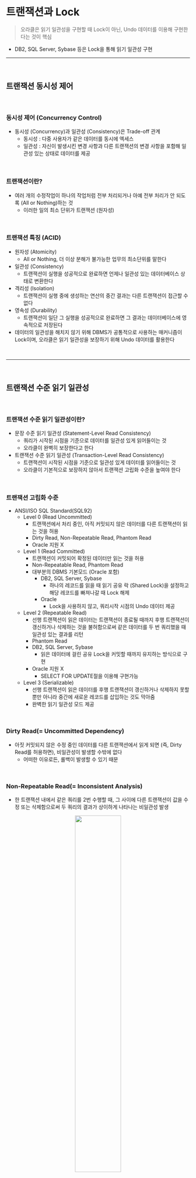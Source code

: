 # 트랜잭션과 Lock
> 오라클은 읽기 일관성을 구현할 때 Lock이 아닌, Undo 데이터를 이용해 구현한다는 것이 핵심
* DB2, SQL Server, Sybase 등은 Lock을 통해 읽기 일관성 구현

<hr>
<br>

## 트랜잭션 동시성 제어
#### 

<br>

### 동시성 제어 (Concurrency Control)
* 동시성 (Concurrency)과 일관성 (Consistency)은 Trade-off 관계
  * 동시성 : 다중 사용자가 같은 데이터를 동시에 엑세스
  * 일관성 : 자신이 발생시킨 변경 사항과 다른 트랜잭션의 변경 사항을 포함해 일관성 있는 상태로 데이터를 제공

<br>

### 트랜잭션이란? 
* 여러 개의 수정작업이 하나의 작업처럼 전부 처리되거나 아예 전부 처리가 안 되도록 (All or Nothing)하는 것
  * 이러한 일의 최소 단위가 트랜잭션 (원자성)

<br>

### 트랜잭션 특징 (ACID)
* 원자성 (Atomicity)
  * All or Nothing, 더 이상 분해가 불가능한 업무의 최소단위를 말한다
* 일관성 (Consistency)
  * 트랜잭션이 실행을 성공적으로 완료하면 언제나 일관성 있는 데이터베이스 상태로 변환한다
* 격리성 (Isolation)
  * 트랜잭션이 실행 중에 생성하는 연산의 중간 결과는 다른 트랜잭션이 접근할 수 없다
* 영속성 (Durability)
  * 트랜잭션이 일단 그 실행을 성공적으로 완료하면 그 결과는 데이터베이스에 영속적으로 저장된다
* 데이터의 일관성을 해치지 않기 위해 DBMS가 공통적으로 사용하는 매커니즘이 Lock이며, 오라클은 읽기 일관성을 보장하기 위해 Undo 데이터를 활용한다

<br>
<hr>
<br>

## 트랜잭션 수준 읽기 일관성
#### 

<br>

### 트랜잭션 수준 읽기 일관성이란?
* 문장 수준 읽기 일관성 (Statement-Level Read Consistency)
  * 쿼리가 시작된 시점을 기준으로 데이터를 일관성 있게 읽어들이는 것
  * 오라클이 완벽히 보장한다고 한다
* 트랜잭션 수준 읽기 일관성 (Transaction-Level Read Consistency)
  * 트랜잭션이 시작된 시점을 기준으로 일관성 있게 데이터를 읽어들이는 것
  * 오라클이 기본적으로 보장하지 않아서 트랜잭션 고립화 수준을 높여야 한다

<br> 

### 트랜잭션 고립화 수준
* ANSI/ISO SQL Standard(SQL92)
  * Level 0 (Read Uncommitted)
    * 트랜잭션에서 처리 중인, 아직 커밋되지 않은 데이터를 다른 트랜잭션이 읽는 것을 허용
    * Dirty Read, Non-Repeatable Read, Phantom Read
    * Oracle 지원 X
  * Level 1 (Read Committed)
    * 트랜잭션이 커밋되어 확정된 데이터만 읽는 것을 허용
    * Non-Repeatable Read, Phantom Read
    * 대부분의 DBMS 기본모드 (Oracle 포함)
      * DB2, SQL Server, Sybase
        * 하나의 레코드를 읽을 때 읽기 공유 락 (Shared Lock)을 설정하고 해당 레코드를 빠져나갈 때 Lock 해제
      * Oracle
        * Lock을 사용하지 않고, 쿼리시작 시점의 Undo 데이터 제공
  * Level 2 (Repeatable Read)
    * 선행 트랜잭션이 읽은 데이터는 트랜잭션이 종료될 때까지 후행 트랜잭션이 갱신하거나 삭제하는 것을 불허함으로써 같은 데이터를 두 번 쿼리했을 때 일관성 있는 결과를 리턴
    * Phantom Read
    * DB2, SQL Server, Sybase
      * 읽은 데이터에 걸린 공유 Lock을 커밋할 때까지 유지하는 방식으로 구현
    * Oracle 지원 X
      * SELECT FOR UPDATE절을 이용해 구현가능
  * Level 3 (Serializable)
    * 선행 트랜잭션이 읽은 데이터를 후행 트랜잭션이 갱신하거나 삭제하지 못할 뿐만 아니라 중간에 새로운 레코드를 삽입하는 것도 막아줌
    * 완벽한 읽기 일관성 모드 제공

<br>

### Dirty Read(= Uncommitted Dependency)
* 아짓 커밋되지 않은 수정 중인 데이터를 다른 트랜잭션에서 읽게 되면 (즉, Dirty Read를 허용하면), 비일관성이 발생할 수밖에 없다
  * 어떠한 이유로든, 롤백이 발생할 수 있기 때문

<br>

### Non-Repeatable Read(= Inconsistent Analysis)
* 한 트랜잭션 내에서 같은 쿼리를 2번 수행할 때, 그 사이에 다른 트랜잭션이 값을 수정 또는 삭제함으로써 두 쿼리의 결과가 상이하게 나타나는 비일관성 발생

<div align="center">
 <img width="50%" src="https://github.com/PoSungKim/development_study/assets/37537227/8367de21-73d4-4ba2-8618-6ec6067cb1ff" />
</div>

* Non-Repeatable Read가 발생하면, 중간에 TX2로 인해 당월주문금액이 변경되어서 해당 고객이 A등급이 되어도, TX1에서는 이미 `:amt` 값을 가지고 있어서 A등급이 아니라, B등급이 되어버린다
  * 즉, Lost Update 발생
* 이를 방지하기 위해서는 TX1의 SELECT절을 FOR UPDATE절로 변경해야 한다
  * TX2는 TX1이 설정한 레코드 Lock을 기다렸다가, TX1이 COMMIT 후 레코드 Lock 해제가 되면 TX2가 실행되어 결과적으로 해당 고객의 등급은 A등급이 된다
* 바로 UPDATE를 했으면, DB버퍼 캐시 블록의 Record Byte와 ITL 슬롯, UNDO 세그먼트의 트랜젝션 테이블 슬롯에 락이 걸려서 TX2가 TX1을 대기해야 했을텐데, 선 SELECT 후 UPDATE 였기 때문에 SELECT FOR UPDATE로 락을 잡아주는 것이 비즈니스적으로 그리고 시스템적으로 옳다
 
<div align="center">
 <img width="50%" src="https://github.com/PoSungKim/development_study/assets/37537227/c4439a36-484e-47b7-9c53-43d2fb7494cd" />
</div>

* TX1 t1에서 그냥 SELECT만 하면, TX t2,3에서 UPDATE 및 COMMIT 성공적으로 진행한다
  * 이후에 TX1 t4에서 UPDATE 할 때
    * CONSISTENT 모드로 쿼리 SCN과 블록 SCN을 비교하여 쿼리가 시작되었을 존재했던 갱신대상인 계좌번호(123)를 식별한 이후에,
    * CURRENT 모드로 갱신하기 때문에, 계좌번호(123)가 데이터에 접근하는 순간에 이미 COMMIT 되어서 가지고 있던 값인 (잔고 55,000 - 50,000 = 5000원)을 사용한다
    * 따라서, 5000원은 `잔고 >= 10000원` WHERE 조건문을 만족하지 않기 때문에, alert가 발생한다
* 즉, 55,000원이 중간에 5,000원이 되어서 "잔고부족" alert가 발생
  * 사용자 입장에서는 금액이 충분했는데, 갑자기 "잔고부족"이 발생하는 현상을 경험
* 만약, SELECT의 `:balance`를 사용했으면, 상단의 사례와 동일하게 Tx2의 변경사항이 아예 없어지면서 Lost Update 발생

<br>

### Phantom Read
* 한 트랜잭션 안에서 일정범위의 레코드들을 두 번 이상 읽을 때, 첫 번째 쿼리에서 없던 유령(Phantom) 레코드가 두 번째 쿼리에서 나타나는 현상
  * 트랜잭션 도중에 새로운 레코드가 삽입되는 것을 허용하기 때문에 발생

<div align="center">
 <img width="50%" src="https://github.com/PoSungKim/development_study/assets/37537227/0f3f1592-25ec-40d0-b00c-25153426429e" />
</div>

* TX1 트랜잭션이 지역별고객과 연령대별고객을 연속해서 집계하는 도중에 새로운 고객이 TX2 트랜잭션에 의해 등록된 상황
  * 결과적으로, 지역별고객 및 연령대별고객 두 집계 테이블을 통해 총고객수를 조회하면 서로 결과 값이 다른 불일치 상태 발생
* Phantom Read를 방지하기 위해서는 트랜잭션 고립화 수준을 Level3 (Serializable)로 변경 필요
  ```sql
  set transaction isolation level serializable
  ```
  * 다만, 고립화 수준이 올라가면, 데이터 일관성을 확보되지만, 동시성이 떨어진다
* 오라클은 Lock을 전혀 사용하지 않은 상태에서 (1)번과 (2)번 쿼리 모두 SCN 확인 과정을 통해 t1 시점에 존재했던 고객만으로 대상으로 집계를 수행하므로 동시성을 저하시키지 않으면서 일관성을 유지한다

<div align="center">
 <img width="50%" src="https://github.com/PoSungKim/development_study/assets/37537227/abeea036-9a41-4330-8db4-a052509350c8" />
</div>

* 원래 의도
  * TX1에서 INSERT한 로그까지만 포함해서 DELETE
* 실제 연산
  * TX2 t2,3에서 INSERT한 로그까지 모두 포함해서 DELETE
  * INSERT/UPDATE/DELETE은 `CONSISTENT 모드로 갱신대상을 식별하고, CURRENT 모드로 갱신`하기 때문
* 해결방안
  * Isolation Level을 3 (Serializable)로 변경
  * TX1 INSERT/DELETE문에 일시 조건 추가 

<div align="center">
 <img width="50%" src="https://github.com/PoSungKim/development_study/assets/37537227/88b2f325-126d-4262-870c-3160f4b528c0" />
</div>

* 보편적인 DBMS의 그래프
* 다만, 오라클은 고립화 수준 (Isolation Level)이 올라가도, Lock을 사용하지 않으므로 동시성이 저하되지는 않는다

<div align="center">
 <img width="50%" src="https://github.com/PoSungKim/development_study/assets/37537227/f17a586b-19af-4b8c-acc4-dfc4dff00ffe" />
</div>

* Serializable_aborts (ORA-08177)
  * 시작데이터 : 고객번호(5)의 잔고(1,000)
  * Serializable 미변경 : 고객번호(5)의 잔고 (2,500)
  * Serializable 변경 : 고객번호(5)의 잔고 (1,500)
    * TX2의 UPDATE문에 대한 Lost Update가 발생하면서 ORA-08177 발생

<br>
<hr>
<br>

## 비관적 vs. 낙관적 동시성 제어
#### 동시성 제어 = {비관적 동시성 제어, 낙관적 동시성 제어}

<br>

### 비관적 vs. 낙관적 동시성 제어
* 비관적 동시성 제어 (Pessimistic Concurrency Control)
  * 사용자들이 같은 데이터를 동시에 수정할 것이라고 가정
  * 한 사용자가 데이터를 읽는 시점에 Lock을 걸고 조회 또는 갱신처리가 완료될 때까지 유지
* 낙관적 동시성 제어 (Optimistic Concurrency Control)
  * 사용자들이 같은 데이터를 동시에 수정하지 않을 것이라고 가정
  * 읽는 시점에 Lock을 사용하지는 않지만, 데이터를 수정하고자 하는 시점에 앞서 읽은 데이터가 다른 사용에 의해 변경되었는지를 반드시 검사
* 동시성 제어가 있는 낙관적 프로그램밍
  ```sql
  INSERT INTO 주문
  SELECT :상품코드, :고객ID, :주문일시, :상점번호, ...
  FROM   상품
  WHERE  상품코드 = :상품코드
  AND    가격 = :가격; -- 주문을 시작한 시점 가격
  
  if sql%rowcount = 0 then;
    alert('상품가격이 변경되었습니다.');
  else if;
  ```
  * 주문 쿼리가 시작된 시점의 가격으로 상품 조회해서 주문에 등록한다
    * 상품 조회 시에 1,000원이었던 상품이 주문을 진행하는 동안, 가격이 수정돼서 결제를 완료하는 순간에는 1,200원으로 변경되는 상황
    * INSERT 0건이 발생하고, sql%rowcount는 0건이 된다

<br>

### 비관적 동시성 제어
* 비관적 동시성 제어를 위한 기본적인 구현 패턴
* 상황
  * 우수 고객을 대상으로 적립포인트를 추가시켜주는 이벤트를 실시한다고 가정
* 일관성 문제점
  * 고객의 다양한 실적정보를 읽고 복잡한 산출공식을 이용해 적립포인트를 계산하는 동안 (SELECT문 이후와 UPDATE문 이전 사이)
  * 다른 트랜잭션이 같은 고객레코드를 변경한다면 문제 발생 가능

```sql
SELECT 적립포인트, 방문횟수, 최근방문일시, 구매실적
FROM   고객
WHERE  고객번호 = :cust_nm
FOR UPDATE

-- 새로운 적립포인트 계산

UPDATE 고객
SET    적립포인트 = :적립포인트
WHERE  고객번호  = :cust_num
```

* 일관성 해결점
  * SELECT FOR UPDATE로 해당 고객 레코드에 Lock 설정하면 데이터 일관성 유지 가능
* 동시성 우려점
  * SELECT 시점에 Lock을 거는 비관적 동시성 제어는 시스템 동시성을 떨어트림
* 동시성 해결점
  * WAIT or NOWAIT 옵션을 함께 사용

```sql
SELECT
...
FOR UPDATE NOWAIT  -- 대기없이 Exception(ORA-00054)을 던짐

FOR UPDATE WAIT 3  -- 3초 대기 후 Exception(ORA-3006)을 던짐
```
* 해당 Exception을 Catch해서 "다른 사용자에 의해 변경 중이므로 다시 시도하십시오."라는 메세지로 다시 Throw 가능
* 금융권에서는 SELECT FOR UPDATE 자주 사용

<br>

### 낙관적 동시성 제어
* Lock을 걸지 않되, 중간에 변경사항이 있으면 UPDATE 0건이 되는 패턴
* 예시1)
  * SELECT로 조회한 정보들로 UPDATE WHERE절에 모두 포함시키는 예시
```sql
SELECT 적립포인트, 방문횟수, 최근방문일시, 구매실적 INTO :a, :b, :c, :d
FROM   고객
WHERE  고객번호 = :cust_num;

-- 새로운 적립포인트 계산

UPDATE 고객 SET 적립포인트 = :적립포인트
WHERE  고객번호 = :cust_num
AND    적립포인트 = :a
AND    방문횟수 = :b
AND    최근방문일시 = :c
AND    구매실적 = :d ;

if sql%rowcount = 0 then
  alert('다른 사용자에 의해 변경되었습니다.');
end if;
```

* 예시2)
  * 테이블의 최종변경일시를 관리하는 칼럼을 활용하는 예시
```sql
SELECT 적립포인트, 방문횟수, 최근방문일시, 구매실적, 변경일시
INTO :a, :b, :c, :d, :mod_dt
FROM   고객
WHERE  고객번호 = :cust_num;

-- 새로운 적립포인트 계산

UPDATE 고객 SET 적립포인트 = :적립포인트, 변경일시 = SYSDATE
WHERE  고객번호 = :cust_num
AND    변경일시 = :mod_dt; -- 최종 변경일시가 앞서 읽은 값과 같은지 비교

if sql%rowcount = 0 then
  alert('다른 사용자에 의해 변경되었습니다.');
end if;
```

* 예시3)
  * 예시2) += 다른 트랜잭션에 의해 설정된 Lock 때문에 동시성이 저하되는 것을 예방하는 예시
  * SELECT FOR UPDATE 활용
```sql
SELECT 적립포인트, 방문횟수, 최근방문일시, 구매실적, 변경일시
INTO   :a, :b, :c, :d, :mod_dt
FROM   고객
WHERE  고객번호 = :cust_num;

-- 새로운 적립포인트 계산

SELECT 고객번호
FROM   고객
WHERE  고객번호 = :cust_num;
AND    변경일시 = :mod_dt
FOR UPDATE NOWAIT;

UPDATE 고객 SET 적립포인트 = :적립포인트, 변경일시 = SYSDATE
WHERE  고객번호 = :cust_num
AND    변경일시 = :mod_dt; -- 최종 변경일시가 앞서 읽은 값과 같은지 비교

if sql%rowcount = 0 then
  alert('다른 사용자에 의해 변경되었습니다.');
end if;
```
* 별도의 Timestamp 칼럼을 두고 관리할 때, 규칙을 제대로 지키지 않으면 Lost Update 문제가 발생할 수 있음
  * Pseudo 칼럼 ora_rowscn을 활용 가능
```sql
SELECT e.empno, e.ename, ORA_ROWSCN, SCN_TO_TIMESTAMP(ORA_ROWSCN)
FROM   emp e;
```
* 다만, ora_rowscn Pseudo 칼럼을 이용하기 위해서는 하단의 설정 필요
  * 이 옵션을 사용해야 로우 단위로 SCN 기록
    * 기본값 (NoRowDependencies)이면, 블록 단위의 SCN이 출력되고 레코드 하나만 변경해도 블록 내 모든 레코드의 ora_rowscn이 변경되기 때문에, 옵션 변경 필요
```sql
CREATE TABLE t
ROWDEPENDENCIES
AS
SELECT * FROM scoot.emp;
```

* 예시4)
  * Row 단위 SCN을 변경시점으로 활용한 예시
```sql
SELECT 적립포인트, 방문횟수, 최근방문일시, 구매실적, ora_rowscn
INTO   :a, :b, :c, :d, :rowscn
FROM   고객
WHERE  고객번호 = :cust_num;

-- 새로운 적립포인트 계산

UPDATE 고객 SET 적립포인트 = :적립포인트
WHERE  고객번호 = :cust_num
AND    ora_rowscn = :rowscn;

if sql%rowcount = 0 then
  alert('다른 사용자에 의해 변경되었습니다.');
end if;
```
* 그런데 예시4) 유형은 오른쪽 패턴2) 버그가 있으니 사용하지 말라고 한다... (뭐지...?)
  * TX1이 TX2 갱신을 덮어써 Lost Update가 발생한다

<div align="center">
 <img width="50%" src="https://github.com/PoSungKim/development_study/assets/37537227/8a6ed0c5-ffe3-44de-b9c8-94f0d3f50adb" />
</div>

<br>
<hr>
<br>

## 동시성 구현 사례
#### 

<br>

### 일련번호 채번 동시성 높이기
* Locking을 최소화하면서 채번 테이블로부터 일련번호를 채번하고자 할 때 사용할 수 있는 사례
* 일련번호를 채번하고자 할 대 가장 좋은 선택은 DBMS가 제공하는 Sequence 기능 이용
* Sequence를 사용하지 못하는 상황
  * 데이터가 삽입되는 시점에 실시간으로 현재의 MAX 값을 취해 1만큼 증가시킨 값을 이용하는 방식
  * MAX 값을 관리하는 별도의 채번 테이블에서 값을 가져오는 방식 (pragma autonomous transaction)

<br>

### 선분이력 정합성 유지

<div align="center">
 <img width="50%" src="https://github.com/PoSungKim/development_study/assets/37537227/7ed6c205-cbb3-4bee-8d17-6744b122d48f" />
</div>

* 선분이력을 추가하고 갱신할 때 발생할 수 있는 동시성 이슈를 해결한 사례
* 동시성 문제가 존재하는 예시1)
  * TX1가 먼저 시작했으나, TX2가 UPDATE/INSERT/COMMIT을 먼저 수행하면, 선분이력이 깨진다
```sql
DECLARE
  cur_dt varchar2(14);
BEGIN
  cur_dt := to_char(sysdate, 'yyyymmddhh24miss');

  UPDATE 부가서비스이력
  SET    종료일시 = to_date(:cur_dt, 'yyyymmddhh24miss') - 1/24/60/60
  WHERE  고객ID = 1
  AND    부가서비스ID = 'A'
  AND    종료일시 = to_date('99991231235959', 'yyyymmddhh24miss');

  INSERT INTO 부가서비스이력 (고객ID, 부가서비스ID, 시작일시, 종료일시)
  VALUES ( 1, 'A', to_date(:cur_dt, 'yyyymmddhh24miss')
         , to_date('99991231235959', 'yyyymmddhh24miss') );

  COMMIT;
END;
```
* 동시성 문제가 존재하는 예시2)
  * 부가서비스이력에 Lock을 걸어서 관리하면, 기존에 이력이 전혀 없던 고객은 Lock이 걸리지 않는다.
  * 즉, TX1, TX2가 동시에 INSERT문으로 진입할 수 있고, 결과적으로 시작일시는 다르면서 종료일시가 같은 두 개의 이력 레코드가 생긴다
```sql
DECLARE
  cur_dt varchar2(14);
BEGIN
  SELECT 고객ID
  FROM   부가서비스이력
  WHERE  고객ID = 1
  AND    부가서비스ID = 'A'
  AND    종료일시 = to_date('99991231235959', 'yyyymmddhh24miss')
  FOR UPDATE NOWAIT;

  cur_dt := to_char(sysdate, 'yyyymmddhh24miss');

  UPDATE 부가서비스이력
  SET    종료일시 = to_date(:cur_dt, 'yyyymmddhh24miss') - 1/24/60/60
  WHERE  고객ID = 1
  AND    부가서비스ID = 'A'
  AND    종료일시 = to_date('99991231235959', 'yyyymmddhh24miss');

  INSERT INTO 부가서비스이력 (고객ID, 부가서비스ID, 시작일시, 종료일시)
  VALUES ( 1, 'A', to_date(:cur_dt, 'yyyymmddhh24miss')
         , to_date('99991231235959', 'yyyymmddhh24miss') );

  COMMIT;
END;
```
* 동시성 문제를 해결한 예시3)
  * 부가서비스이력의 상위 엔티티인 고객 테이블에 Lock을 걸면 완벽하게 동시성 제어 가능
  * 물론, 또 다른 상위 엔티티인 부가서비스에 Lockd을 설정할 수 있지만, 여러 사용자가 동시에 접근할 가능성이 더 크기에 동시성이 나빠질 수 있다
  * 하지만, 고객 테이블은 그럴 가능성이 희박하기 때문에 동시성에 미치는 영향은 거의 0에 가깝다
    * 1명의 고객이 2명으로 쪼개져서 각자의 디바이스에서 동일한 로직을 태우는 상황은 발생할 수 없다
```sql
DECLARE
  cur_dt varchar2(14);
BEGIN
  SELECT 고객ID
  FROM   고객
  WHERE  고객ID = 1
  FOR UPDATE NOWAIT;

  cur_dt := to_char(sysdate, 'yyyymmddhh24miss');

  UPDATE 부가서비스이력
  SET    종료일시 = to_date(:cur_dt, 'yyyymmddhh24miss') - 1/24/60/60
  WHERE  고객ID = 1
  AND    부가서비스ID = 'A'
  AND    종료일시 = to_date('99991231235959', 'yyyymmddhh24miss');

  INSERT INTO 부가서비스이력 (고객ID, 부가서비스ID, 시작일시, 종료일시)
  VALUES ( 1, 'A', to_date(:cur_dt, 'yyyymmddhh24miss')
         , to_date('99991231235959', 'yyyymmddhh24miss') );

  COMMIT;
END;
```

<br>
<hr>
<br>

## 오라클 Lock
#### 오라클은 공유 리소스와 사용자 데이터를 보호할 목적으로 DML Lock, DDL Lock, 래치, 버퍼 Lock, 라이브러리 캐시 Lock/Pin 등 다양한 종류의 Lock을 사용

<br>

### 오라클 Lock
* 래치 (Latch) : SGA에 공유돼 있는 갖가지 자료구조를 보호할 목적으로 사용하는 가벼운 Lock
* 버퍼 Lock : 버퍼 블록에 대한 액세스를 직렬화
* 라이브러리 캐시 Lock : 라이브러리 캐시 오브젝트에 대한 핸들을 보호
* 라이브러리 캐시 Pin : 라이브러리 캐시 오브젝트의 실제 내용이 담긴 힙(Heap)을 보호
* DML 테이블 Lock : Enqueue Lock으로 구현
* DML 로우 Lock : 로우 단위 Lock과 트랜잭션 Lock을 조합해서 구현함 (트랜잭션 Lock은 Enqueue Lock으로 구현)

<br>

### Enqueue Lock
* Enqueue는 공유 리소스에 대한 엑세스를 관리하는 Lock 메커니즘
  * 테이블, 트랜잭션, 테이블스페이스, 시퀀스, Temp 세그먼트
* Enqueue Resource
  * 소유자 (Owner), 대기자 (Waiter) 목록을 관리할 수 있는 구조체
  * 식별자 (Type-ID1-ID2)
    * 예시1)
      * Type : TM 
      * ID1 : 오브젝트ID
      * ID2 : 0
    * 예시2)
      * Type : TX
      * ID1 : Undo 세그먼트 번호 + 트랜잭션 슬롯번호
      * ID2 : 트랜잭션 슬롯 Sequence 번호

<div align="center">
 <img width="50%" src="https://github.com/PoSungKim/development_study/assets/37537227/e688095c-d141-4bcd-9288-682ef4786932" />
</div>

* Enqueue 방식으로 관리되는 특정 리소스 (테이블, 트랜잭션)에 대해 Lock을 획득하려면, 먼저 리소스 테이블에서 해당 리소스 구조체를 찾는다
* 호환 (Shared Lock, Exclusive Lock)
  * O, 소유자 목록
  * X, 대기자 목록

<br>

### TX Lock (=트랜잭션 Lock)
* 트랜잭션을 시작하기 위해서는 Undo 세그먼트 헤더에 위치한 트랜잭션 테이블로부터 슬롯 (Slot)을 하나 할당받아야 한다
  * Consistent 읽기를 하려는 트랜잭션은 트랜잭션 테이블 슬롯에 기록된 상태 정보 확인 후 필요하다면 CR블록을 생성하여 읽는다
    * 오라클은 레코드가 갱신 중이더라도 읽기 작업에 대해서는 블로킹 없이 작업을 진행할 수 있도록 구현되어 있다
  * 하지만 변경 중인 레코드를 동시에 변경하려는 트랜잭션에 대해서는 엑세스를 직렬화해야 하며, 이를 위해 트랜잭션 Lock(TX Lock)을 사용
    * TX Lock은 트랜잭션이 첫 번째 변경을 시작할 때 얻고, 커밋 또는 롤백할 때 해제한다
* 즉, 트랜잭션 테이블 슬롯을 먼저 획득하고 나서, TX Lock 리소스를 Enqueue에 등록하는 순서
  * TX Lock도 Enqueue Lock으로 구현
    * Type : TX
      * ID1 : Undo 세그먼트 번호 + 트랜잭션 슬롯번호
      * ID2 : 트랜잭션 슬롯 Sequence 번호

<div align="center">
 <img width="50%" src="https://github.com/PoSungKim/development_study/assets/37537227/b060c0bf-6eeb-4ae0-af1f-da121f9ca996" />
</div>

* 선행 TX1 트랜잭션
  * Undo 세그먼트에서 트랜잭션 슬롯을 할당 받고 리소스 구조체를 Enqueue 리소스 테이블 해시 체인에 연결하고, 소유자 목록에 트랜잭션을 등록함으로써 Lock을 획득한다
* 타 TX2 트랜잭션
  * 변경하고자 하는 레코드를 선행 TX1 트랜잭션이 TX Lock 잡고 소유하고 있으면 호환되는 Lock인지 확인한다
    * 호환 O : 소유자 목록에 자신을 등록
    * 호환 X : 해당 Lock이 가리키고 있는 트랜잭션 슬롯을 확인하여 Active이면, 대기자 목록에 자신을 등록 후 대기 상태로 들어가고 나서, 3초마다 TX Lock 상태 확인한다; 선행 TX1 트랜잭션이 커밋/롤백되면, TX1이 설정한 TX Lock의 대기자 목록에서 가장 우선 순위가 높은 TX2 트랜잭션을 깨워 트랜잭션을 재개하도록 한다
 
<br>

### 
* TX Lock > 무결성 제약 위배 가능성 또는 비트맵 인덱스 엔트리 갱신
* TX Lock > ITL 슬롯 부족
* TX Lock > 인덱스 분할
* TX Lock > 기타 트랜잭션 Lock
* TX Lock > DML 로우 Lock
* TX Lock > DML 테이블 Lock
* Lock을 푸는 열쇠, 커밋

<br>
<hr>
<br>

